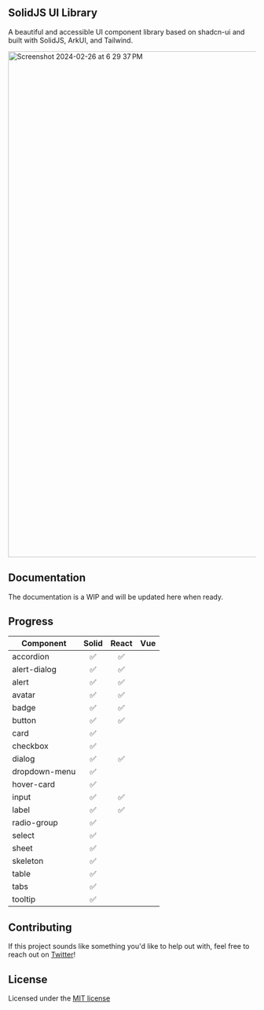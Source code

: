 ## SolidJS UI Library

A beautiful and accessible UI component library based on shadcn-ui and built with SolidJS, ArkUI, and Tailwind.

<img width="1030" alt="Screenshot 2024-02-26 at 6 29 37 PM" src="https://github.com/alexwhitmore/solidjs-ui/assets/57722812/f4db52f4-e13e-4e0a-bd63-cf4bde13a4ce">

## Documentation

The documentation is a WIP and will be updated here when ready. 

## Progress

| Component      | Solid | React | Vue |
|----------------|:-----:|:-----:|:---:|
| accordion  |   ✅   |   ✅  |     |
| alert-dialog|  ✅   |   ✅  |     |
| alert      |   ✅   |   ✅  |     |
| avatar     |   ✅   |   ✅  |     |
| badge      |   ✅   |   ✅  |     |
| button     |   ✅   |   ✅  |     |
| card       |   ✅   |       |     |
| checkbox   |   ✅   |       |     |
| dialog     |   ✅   |   ✅  |     |
| dropdown-menu| ✅   |       |     |
| hover-card |   ✅   |       |     |
| input      |   ✅   |   ✅  |     |
| label      |   ✅   |   ✅  |     |
| radio-group|   ✅   |       |     |
| select     |   ✅   |       |     |
| sheet      |   ✅   |       |     |
| skeleton   |   ✅   |       |     |
| table      |   ✅   |       |     |
| tabs       |   ✅   |       |     |
| tooltip    |   ✅   |       |     |


## Contributing

If this project sounds like something you'd like to help out with, feel free to reach out on [Twitter](https://twitter.com/theAlexWhitmore)!

## License

Licensed under the [MIT license](https://github.com/alexwhitmore/solidjs-ui/tree/main?tab=MIT-1-ov-file#readme)
